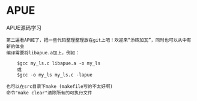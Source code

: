 APUE
====

APUE源码学习

    第二遍看APUE了，把一些代码整理整理放在git上吧！欢迎来“添砖加瓦”，同时也可以从中有新的体会
    编译需要将libapue.a加上，例如：
    
        $gcc my_ls.c libapue.a -o my_ls
        或
        $gcc -o my_ls my_ls.c -lapue
        
    也可以在src目录下make (makefile写的不太好啊)
	命令"make clear"清除所有的可执行文件
